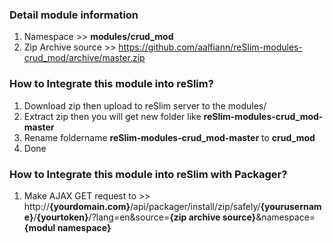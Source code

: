 ### Detail module information

1. Namespace >> **modules/crud_mod**
2. Zip Archive source >> 
    https://github.com/aalfiann/reSlim-modules-crud_mod/archive/master.zip

### How to Integrate this module into reSlim?

1. Download zip then upload to reSlim server to the modules/
2. Extract zip then you will get new folder like **reSlim-modules-crud_mod-master**
3. Rename foldername **reSlim-modules-crud_mod-master** to **crud_mod**
4. Done

### How to Integrate this module into reSlim with Packager?

1. Make AJAX GET request to >>
    http://**{yourdomain.com}**/api/packager/install/zip/safely/**{yourusername}**/**{yourtoken}**/?lang=en&source=**{zip archive source}**&namespace=**{modul namespace}**
